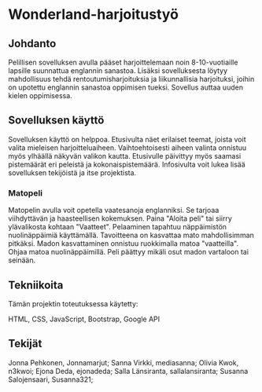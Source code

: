 # Wonderland-harjoitustyö

## Johdanto

Pelillisen sovelluksen avulla pääset harjoittelemaan noin 8-10-vuotiaille lapsille suunnattua englannin sanastoa. Lisäksi sovelluksesta löytyy mahdollisuus tehdä rentoutumisharjoituksia ja liikunnallisia harjoituksi, joihin on upotettu englannin sanastoa oppimisen tueksi. Sovellus auttaa uuden kielen oppimisessa.

## Sovelluksen käyttö

Sovelluksen käyttö on helppoa. Etusivulta näet erilaiset teemat, joista voit valita mieleisen harjoitteluaiheen. Vaihtoehtoisesti aiheen valinta onnistuu myös ylhäällä näkyvän valikon kautta. Etusivulle päivittyy myös saamasi pistemäärät eri peleistä ja kokonaispistemäärä. Infosivulta voit lukea lisää sovelluksen tekijöistä ja itse projektista.

### Matopeli

Matopelin avulla voit opetella vaatesanoja englanniksi. Se tarjoaa viihdyttävän ja haasteellisen kokemuksen. Paina "Aloita peli" tai siirry ylävalikosta kohtaan "Vaatteet". Pelaaminen tapahtuu näppäimistön nuolinäppäimiä käyttämällä. Tavoitteena on kasvattaa mato mahdollisimman pitkäksi. Madon kasvattaminen onnistuu ruokkimalla matoa "vaatteilla". Ohjaa matoa nuolinäppäimillä. Peli päättyy mikäli osut madon vartaloon tai seinään.

## Tekniikoita

Tämän projektin toteutuksessa käytetty: 

HTML,
CSS,
JavaScript,
Bootstrap,
Google API

## Tekijät

Jonna Pehkonen, Jonnamarjut;
Sanna Virkki, mediasanna;
Olivia Kwok, n3kwoi;
Ejona Deda, ejonadeda;
Salla Länsiranta, sallalansiranta;
Susanna Salojensaari, Susanna321;